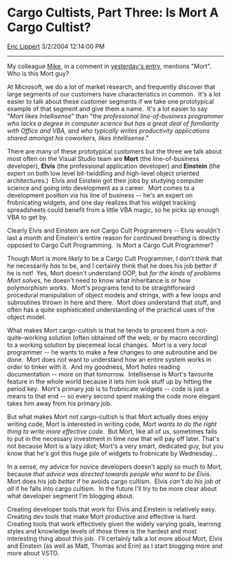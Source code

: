 # Cargo Cultists, Part Three: Is Mort A Cargo Cultist?

[Eric Lippert](https://social.msdn.microsoft.com/profile/Eric%20Lippert) 3/2/2004 12:14:00 PM

-----

My colleague [Mike](http://www.mikepope.com/blog "http://www.mikepope.com/blog"), in a comment in [yesterday's entry](http://blogs.msdn.com/ericlippert/archive/2004/03/01/82168.aspx "http://blogs.msdn.com/ericlippert/archive/2004/03/01/82168.aspx"), mentions "Mort".  Who is this Mort guy? 

At Microsoft, we do a lot of market research, and frequently discover that large segments of our customers have characteristics in common.  It's a lot easier to talk about these customer segments if we take one prototypical example of that segment and give them a name.  It's a lot easier to say "*Mort likes Intellisense*" than "the *professional line-of-business programmer who lacks a degree in computer science but has a great deal of familiarity with Office and VBA, and who typically writes productivity applications shared amongst his coworkers, likes Intellisense*." 

There are many of these prototypical customers but the three we talk about most often on the Visual Studio team are **Mort** (the line-of-business developer), **Elvis** (the professional application developer) and **Einstein** (the expert on both low level bit-twiddling and high-level object oriented architectures.)  Elvis and Einstein got their jobs by studying computer science and going into development as a career.  Mort comes to a development position via his line of business -- he's an expert on frobnicating widgets, and one day realizes that his widget tracking spreadsheets could benefit from a little VBA magic, so he picks up enough VBA to get by. 

Clearly Elvis and Einstein are not Cargo Cult Programmers -- Elvis wouldn't last a month and Einstein's entire reason for continued breathing is directly opposed to Cargo Cult Programming.  Is Mort a Cargo Cult Programmer? 

Though Mort is more *likely* to be a Cargo Cult Programmer, I don't think that he necessarily *has* to be, and I certainly think that he does his job better if he is not\!  Yes, Mort doesn't understand OOP, but *for the kinds of problems Mort solves*, he doesn't need to know what inheritance is or how polymorphism works.  Mort's programs tend to be straightforward procedural manipulation of object models and strings, with a few loops and subroutines thrown in here and there.  Mort *does* understand that stuff, and often has a quite sophisticated understanding of the practical uses of the object model. 

What makes Mort cargo-cultish is that he tends to proceed from a not-quite-working solution (often obtained off the web, or by macro recording) to a working solution by piecemeal local changes.  Mort is a very *local* programmer -- he wants to make a few changes to one subroutine and be done.  Mort does not want to understand how an entire system works in order to tinker with it.  And my goodness, Mort *hates* reading documentation -- more on that tomorrow.  Intellisense is Mort's favourite feature in the whole world because it lets him look stuff up by hitting the period key.  Mort's primary job is to frobnicate widgets -- code is just a means to that end -- so every second spent making the code more elegant takes him away from his primary job. 

But what makes Mort not cargo-cultish is that Mort actually does enjoy writing code, Mort is interested in writing code, *Mort wants to do the right thing to write more effective code*.  But Mort, like all of us, sometimes fails to put in the necessary investment in time now that will pay off later. That's not because Mort is a lazy idiot; Mort's a very smart, dedicated guy, but you know that he's got this huge pile of widgets to frobnicate by Wednesday… 

In a sense, my advice for novice developers doesn't apply so much to Mort, because *that advice was directed towards people who want to be Elvis*.  Mort does his job *better* if he avoids cargo cultism.  Elvis *can't do his job at all* if he falls into cargo cultism.  In the future I'll try to be more clear about what developer segment I'm blogging about. 

Creating developer tools that work for Elvis and Einstein is relatively easy.  Creating dev tools that make Mort productive and effective is hard.  Creating tools that work effectively given the widely varying goals, learning styles and knowledge levels of those three is the hardest and most interesting thing about this job.  I'll certainly talk a lot more about Mort, Elvis and Einstein (as well as Matt, Thomas and Erin) as I start blogging more and more about VSTO.

